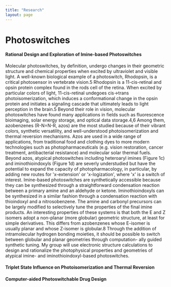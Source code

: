 ```yaml
---
title: "Research"
layout: page
---
```


# Photoswitches

#### Rational Design and Exploration of Imine-based Photoswitches
Molecular photoswitches, by definition, undergo changes in their geometric structure and chemical properties when excited
by ultraviolet and visible light. A well-known biological example of a photoswitch, Rhodopsin, is a critical photosensor
in vertebrate vision.5 Rhodopsin is a 11-cis-retinal and opsin protein complex found in the rods cell of the retina. When
excited by particular colors of light, 11-cis-retinal undegoes cis→trans photoisomerization, which induces a conformational
change in the opsin protein and initiates a signaling cascade that ultimately leads to light perception in the brain.5 Beyond
their role in vision, molecular photoswitches have found many applications in fields such as fluorescence bioimaging, solar
energy storage, and optical data storage.4,6 Among them, azobenzenes (R-N=N-R, azos) are the most studied because of
their vibrant colors, synthetic versatility, and well-understood photoisomerization and thermal reversion mechanisms.
Azos are used in a wide range of applications, from traditional food and clothing dyes to more modern technologies such
as photopharmaceuticals (e.g. vision restoration, cancer treatment, antibacterial resistance) and molecular solar thermal
fuels.
Beyond azos, atypical photoswitches including heteroaryl imines (Figure 1c) and iminothioindoxyls (Figure 1d) are
severly understudied but have the potential to expand the capacity of photopharmacology, in particular, by adding new
routes for 'x-extension' or 'x-logization', where 'x' is a switch of interest. Imine-based photoswitches are synthetically accessible because they can be synthesized through a straightforward condensation reaction
between a primary amine and an aldehyde or ketone. Iminothioindoxyls can be synthesized in a similar fashion through a
condensation reaction with thioindoxyl and a nitrosobenzene. The amine and carbonyl precursors can be largely modified
to selectively tune the properties of the final imine products. An interesting properties of these systems is that both the E
and Z isomers adopt a non-planar (more globular) geometric structure, at least for simple derivatives. This differs from
azobenzenes whose E-isomer is usually planar and whose Z-isomer is globular.8 Through the addition of intramolecular
hydrogen bonding moieties, it should be possible to switch between globular and planar geometries through computation-
ally guided synthetic tuning. My group will use electronic structure calculations to design and rationalize the photophysical
properties and geometries of atypical imine- and iminothioindoxyl-based photoswitches.

#### Triplet State Influence on Photoisomerization and Thermal Reversion

#### Computer-aided Photoswitchable Drug Design
